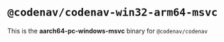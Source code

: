 # `@codenav/codenav-win32-arm64-msvc`

This is the **aarch64-pc-windows-msvc** binary for `@codenav/codenav`
